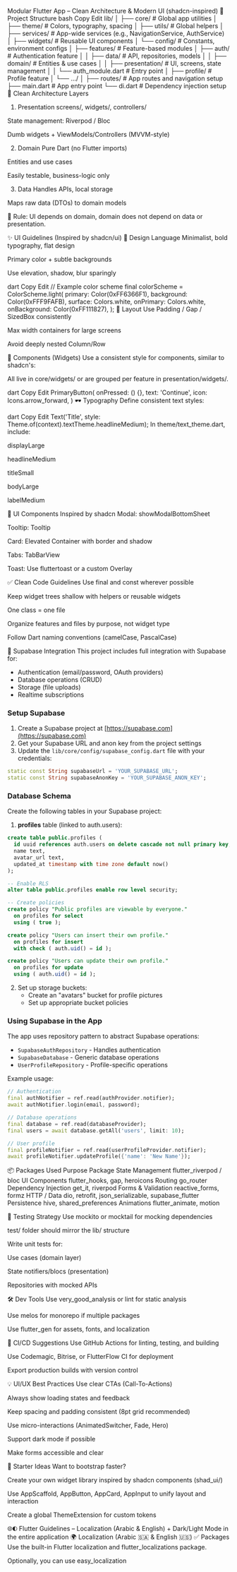 Modular Flutter App – Clean Architecture & Modern UI (shadcn-inspired)
🧱 Project Structure
bash
Copy
Edit
lib/
│
├── core/                    # Global app utilities
│   ├── theme/               # Colors, typography, spacing
│   ├── utils/               # Global helpers
│   ├── services/            # App-wide services (e.g., NavigationService, AuthService)
│   ├── widgets/             # Reusable UI components
│   └── config/              # Constants, environment configs
│
├── features/                # Feature-based modules
│   ├── auth/                # Authentication feature
│   │   ├── data/            # API, repositories, models
│   │   ├── domain/          # Entities & use cases
│   │   ├── presentation/    # UI, screens, state management
│   │   └── auth_module.dart # Entry point
│   ├── profile/             # Profile feature
│   └── .../
│
├── routes/                  # App routes and navigation setup
├── main.dart                # App entry point
└── di.dart                  # Dependency injection setup
🧼 Clean Architecture Layers
1. Presentation
screens/, widgets/, controllers/

State management: Riverpod / Bloc

Dumb widgets + ViewModels/Controllers (MVVM-style)

2. Domain
Pure Dart (no Flutter imports)

Entities and use cases

Easily testable, business-logic only

3. Data
Handles APIs, local storage

Maps raw data (DTOs) to domain models

🧠 Rule: UI depends on domain, domain does not depend on data or presentation.

✨ UI Guidelines (Inspired by shadcn/ui)
🎨 Design Language
Minimalist, bold typography, flat design

Primary color + subtle backgrounds

Use elevation, shadow, blur sparingly

dart
Copy
Edit
// Example color scheme
final colorScheme = ColorScheme.light(
  primary: Color(0xFF6366F1),
  background: Color(0xFFF9FAFB),
  surface: Colors.white,
  onPrimary: Colors.white,
  onBackground: Color(0xFF111827),
);
📐 Layout
Use Padding / Gap / SizedBox consistently

Max width containers for large screens

Avoid deeply nested Column/Row

🔘 Components (Widgets)
Use a consistent style for components, similar to shadcn's:

<PrimaryButton />

<InputField />

<Card />

<Badge variant="success" />

All live in core/widgets/ or are grouped per feature in presentation/widgets/.

dart
Copy
Edit
PrimaryButton(
  onPressed: () {},
  text: 'Continue',
  icon: Icons.arrow_forward,
)
🕶️ Typography
Define consistent text styles:

dart
Copy
Edit
Text('Title', style: Theme.of(context).textTheme.headlineMedium);
In theme/text_theme.dart, include:

displayLarge

headlineMedium

titleSmall

bodyLarge

labelMedium

🧩 UI Components Inspired by shadcn
Modal: showModalBottomSheet

Tooltip: Tooltip

Card: Elevated Container with border and shadow

Tabs: TabBarView

Toast: Use fluttertoast or a custom Overlay

✅ Clean Code Guidelines
Use final and const wherever possible

Keep widget trees shallow with helpers or reusable widgets

One class = one file

Organize features and files by purpose, not widget type

Follow Dart naming conventions (camelCase, PascalCase)

🔌 Supabase Integration
This project includes full integration with Supabase for:

- Authentication (email/password, OAuth providers)
- Database operations (CRUD)
- Storage (file uploads)
- Realtime subscriptions

### Setup Supabase

1. Create a Supabase project at [https://supabase.com](https://supabase.com)
2. Get your Supabase URL and anon key from the project settings
3. Update the `lib/core/config/supabase_config.dart` file with your credentials:

```dart
static const String supabaseUrl = 'YOUR_SUPABASE_URL';
static const String supabaseAnonKey = 'YOUR_SUPABASE_ANON_KEY';
```

### Database Schema

Create the following tables in your Supabase project:

1. **profiles** table (linked to auth.users):
```sql
create table public.profiles (
  id uuid references auth.users on delete cascade not null primary key,
  name text,
  avatar_url text,
  updated_at timestamp with time zone default now()
);

-- Enable RLS
alter table public.profiles enable row level security;

-- Create policies
create policy "Public profiles are viewable by everyone."
  on profiles for select
  using ( true );

create policy "Users can insert their own profile."
  on profiles for insert
  with check ( auth.uid() = id );

create policy "Users can update their own profile."
  on profiles for update
  using ( auth.uid() = id );
```

2. Set up storage buckets:
   - Create an "avatars" bucket for profile pictures
   - Set up appropriate bucket policies

### Using Supabase in the App

The app uses repository pattern to abstract Supabase operations:

- `SupabaseAuthRepository` - Handles authentication
- `SupabaseDatabase` - Generic database operations
- `UserProfileRepository` - Profile-specific operations

Example usage:

```dart
// Authentication
final authNotifier = ref.read(authProvider.notifier);
await authNotifier.login(email, password);

// Database operations
final database = ref.read(databaseProvider);
final users = await database.getAll('users', limit: 10);

// User profile
final profileNotifier = ref.read(userProfileProvider.notifier);
await profileNotifier.updateProfile({'name': 'New Name'});
```

📦 Packages Used
Purpose	Package
State Management	flutter_riverpod / bloc
UI Components	flutter_hooks, gap, heroicons
Routing	go_router
Dependency Injection	get_it, riverpod
Forms & Validation	reactive_forms, formz
HTTP / Data	dio, retrofit, json_serializable, supabase_flutter
Persistence	hive, shared_preferences
Animations	flutter_animate, motion

🧪 Testing Strategy
Use mockito or mocktail for mocking dependencies

test/ folder should mirror the lib/ structure

Write unit tests for:

Use cases (domain layer)

State notifiers/blocs (presentation)

Repositories with mocked APIs

🛠️ Dev Tools
Use very_good_analysis or lint for static analysis

Use melos for monorepo if multiple packages

Use flutter_gen for assets, fonts, and localization

🚀 CI/CD Suggestions
Use GitHub Actions for linting, testing, and building

Use Codemagic, Bitrise, or FlutterFlow CI for deployment

Export production builds with version control

💡 UI/UX Best Practices
Use clear CTAs (Call-To-Actions)

Always show loading states and feedback

Keep spacing and padding consistent (8pt grid recommended)

Use micro-interactions (AnimatedSwitcher, Fade, Hero)

Support dark mode if possible

Make forms accessible and clear

📘 Starter Ideas
Want to bootstrap faster?

Create your own widget library inspired by shadcn components (shad_ui/)

Use AppScaffold, AppButton, AppCard, AppInput to unify layout and interaction

Create a global ThemeExtension for custom tokens

🌐🌓 Flutter Guidelines – Localization (Arabic & English) + Dark/Light Mode in the entire application
🌍 Localization (Arabic 🇸🇦 & English 🇺🇸)
✅ Packages
Use the built-in Flutter localization and flutter_localizations package.

Optionally, you can use easy_localization 